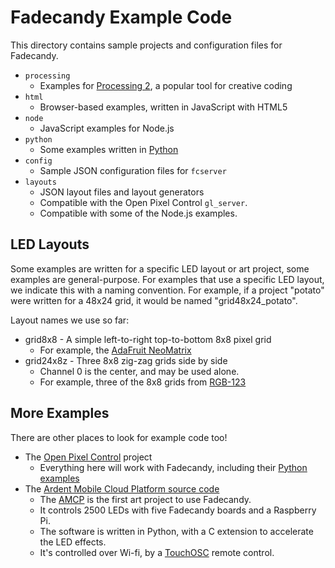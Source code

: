 Fadecandy Example Code
======================

This directory contains sample projects and configuration files for Fadecandy.

* `processing`
  * Examples for [Processing 2](http://processing.org/), a popular tool for creative coding
* `html`
  * Browser-based examples, written in JavaScript with HTML5
* `node`
  * JavaScript examples for Node.js
* `python`
  * Some examples written in [Python](http://python.org/)
* `config`
  * Sample JSON configuration files for `fcserver`
* `layouts`
  * JSON layout files and layout generators
  * Compatible with the Open Pixel Control `gl_server`.
  * Compatible with some of the Node.js examples.

LED Layouts
-----------

Some examples are written for a specific LED layout or art project, some examples are general-purpose. For examples that use a specific LED layout, we indicate this with a naming convention. For example, if a project "potato" were written for a 48x24 grid, it would be named "grid48x24_potato".

Layout names we use so far:

* grid8x8 - A simple left-to-right top-to-bottom 8x8 pixel grid
  * For example, the [AdaFruit NeoMatrix](http://www.adafruit.com/products/1487)
* grid24x8z - Three 8x8 zig-zag grids side by side
  * Channel 0 is the center, and may be used alone.
  * For example, three of the 8x8 grids from [RGB-123](http://www.kickstarter.com/projects/311408456/rgb-123-led-matrices)

More Examples
-------------

There are other places to look for example code too!

* The [Open Pixel Control](https://github.com/zestyping/openpixelcontrol) project
  * Everything here will work with Fadecandy, including their [Python examples](https://github.com/zestyping/openpixelcontrol/tree/master/python_clients)
* The [Ardent Mobile Cloud Platform source code](https://github.com/ArdentHeavyIndustries/amcp-rpi)
  * The [AMCP](http://scanlime.org/2013/09/the-ardent-mobile-cloud-platform/) is the first art project to use Fadecandy.
  * It controls 2500 LEDs with five Fadecandy boards and a Raspberry Pi.
  * The software is written in Python, with a C extension to accelerate the LED effects.
  * It's controlled over Wi-fi, by a [TouchOSC](http://hexler.net/software/touchosc) remote control.

